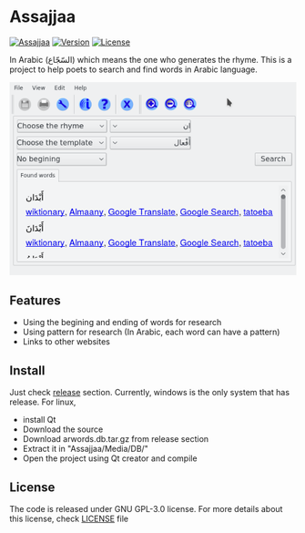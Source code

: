 # Assajjaa

[![Assajjaa](https://img.shields.io/badge/Project-JsLingua-green.svg)](https://github.com/kariminf/Assajjaa/releases)
[![Version](https://img.shields.io/badge/Version-0.2.0-green.svg)](https://github.com/kariminf/Assajjaa/releases)
[![License](https://img.shields.io/badge/License-GPL--3.0-green.svg)](https://www.gnu.org/licenses/gpl-3.0.en.html)


In Arabic (السّجّاع) which means the one who generates the rhyme.
This is a project to help poets to search and find words in Arabic language.

![Main](docs/img/main.png)

## Features

* Using the begining and ending of words for research
* Using pattern for research (In Arabic, each word can have a pattern)
* Links to other websites 

## Install

Just check [release](https://github.com/kariminf/Assajjaa/releases) section.
Currently, windows is the only system that has release.
For linux,
* install Qt
* Download the source
* Download arwords.db.tar.gz from release section
* Extract it in "Assajjaa/Media/DB/"
* Open the project using Qt creator and compile


## License
The code is released under GNU GPL-3.0 license.
For more details about this license, check [LICENSE](./LICENSE) file

